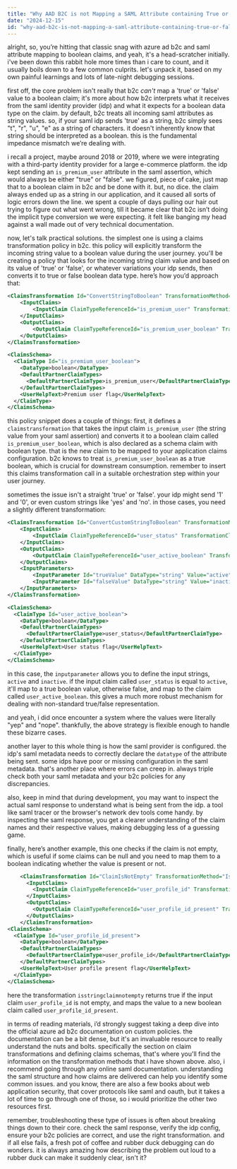 ```yaml
---
title: "Why AAD B2C is not Mapping a SAML Attribute containing True or False to Claim with Boolean Data Type?"
date: "2024-12-15"
id: "why-aad-b2c-is-not-mapping-a-saml-attribute-containing-true-or-false-to-claim-with-boolean-data-type"
---
```


alright, so, you’re hitting that classic snag with azure ad b2c and saml attribute mapping to boolean claims, and yeah, it's a head-scratcher initially. i've been down this rabbit hole more times than i care to count, and it usually boils down to a few common culprits. let's unpack it, based on my own painful learnings and lots of late-night debugging sessions.

first off, the core problem isn't really that b2c *can't* map a 'true' or 'false' value to a boolean claim; it's more about how b2c interprets what it receives from the saml identity provider (idp) and what it expects for a boolean data type on the claim. by default, b2c treats all incoming saml attributes as string values. so, if your saml idp sends 'true' as a string, b2c simply sees "t", "r", "u", "e" as a string of characters. it doesn't inherently know that string should be interpreted as a boolean. this is the fundamental impedance mismatch we’re dealing with.

i recall a project, maybe around 2018 or 2019, where we were integrating with a third-party identity provider for a large e-commerce platform. the idp kept sending an `is_premium_user` attribute in the saml assertion, which would always be either "true" or "false". we figured, piece of cake, just map that to a boolean claim in b2c and be done with it. but, no dice. the claim always ended up as a string in our application, and it caused all sorts of logic errors down the line. we spent a couple of days pulling our hair out trying to figure out what went wrong, till it became clear that b2c isn’t doing the implicit type conversion we were expecting. it felt like banging my head against a wall made out of very technical documentation.

now, let's talk practical solutions. the simplest one is using a claims transformation policy in b2c. this policy will explicitly transform the incoming string value to a boolean value during the user journey. you'll be creating a policy that looks for the incoming string claim value and based on its value of 'true' or 'false', or whatever variations your idp sends, then converts it to true or false boolean data type. here’s how you’d approach that:

```xml
<ClaimsTransformation Id="ConvertStringToBoolean" TransformationMethod="ConvertClaimToBoolean">
    <InputClaims>
        <InputClaim ClaimTypeReferenceId="is_premium_user" TransformationClaimType="inputClaim" />
    </InputClaims>
    <OutputClaims>
        <OutputClaim ClaimTypeReferenceId="is_premium_user_boolean" TransformationClaimType="outputClaim" />
    </OutputClaims>
</ClaimsTransformation>

<ClaimsSchema>
  <ClaimType Id="is_premium_user_boolean">
    <DataType>boolean</DataType>
    <DefaultPartnerClaimTypes>
      <DefaultPartnerClaimType>is_premium_user</DefaultPartnerClaimType>
    </DefaultPartnerClaimTypes>
    <UserHelpText>Premium user flag</UserHelpText>
  </ClaimType>
</ClaimsSchema>
```

this policy snippet does a couple of things: first, it defines a `claimstransformation` that takes the input claim `is_premium_user` (the string value from your saml assertion) and converts it to a boolean claim called `is_premium_user_boolean`, which is also declared as a schema claim with boolean type. that is the new claim to be mapped to your application claims configuration. b2c knows to treat `is_premium_user_boolean` as a true boolean, which is crucial for downstream consumption. remember to insert this claims transformation call in a suitable orchestration step within your user journey.

sometimes the issue isn't a straight 'true' or 'false'. your idp might send '1' and '0', or even custom strings like 'yes' and 'no'. in those cases, you need a slightly different transformation:

```xml
<ClaimsTransformation Id="ConvertCustomStringToBoolean" TransformationMethod="ConvertClaimToBoolean">
    <InputClaims>
        <InputClaim ClaimTypeReferenceId="user_status" TransformationClaimType="inputClaim" />
    </InputClaims>
    <OutputClaims>
        <OutputClaim ClaimTypeReferenceId="user_active_boolean" TransformationClaimType="outputClaim" />
    </OutputClaims>
	<InputParameters>
        <InputParameter Id="trueValue" DataType="string" Value="active" />
		<InputParameter Id="falseValue" DataType="string" Value="inactive" />
    </InputParameters>
</ClaimsTransformation>

<ClaimsSchema>
  <ClaimType Id="user_active_boolean">
    <DataType>boolean</DataType>
	<DefaultPartnerClaimTypes>
      <DefaultPartnerClaimType>user_status</DefaultPartnerClaimType>
    </DefaultPartnerClaimTypes>
	<UserHelpText>User status flag</UserHelpText>
  </ClaimType>
</ClaimsSchema>

```

in this case, the `inputparameter` allows you to define the input strings, `active` and `inactive`. if the input claim called `user_status` is equal to `active`, it'll map to a true boolean value, otherwise false, and map to the claim called `user_active_boolean`. this gives a much more robust mechanism for dealing with non-standard true/false representation.

and yeah, i did once encounter a system where the values were literally "yep" and "nope". thankfully, the above strategy is flexible enough to handle these bizarre cases.

another layer to this whole thing is how the saml provider is configured. the idp's saml metadata needs to correctly declare the `datatype` of the attribute being sent. some idps have poor or missing configuration in the saml metadata. that's another place where errors can creep in. always triple check both your saml metadata and your b2c policies for any discrepancies.

also, keep in mind that during development, you may want to inspect the actual saml response to understand what is being sent from the idp. a tool like saml tracer or the browser's network dev tools come handy. by inspecting the saml response, you get a clearer understanding of the claim names and their respective values, making debugging less of a guessing game.

finally, here’s another example, this one checks if the claim is not empty, which is useful if some claims can be null and you need to map them to a boolean indicating whether the value is present or not.

```xml
    <ClaimsTransformation Id="ClaimIsNotEmpty" TransformationMethod="IsStringClaimNotEmpty">
      <InputClaims>
        <InputClaim ClaimTypeReferenceId="user_profile_id" TransformationClaimType="inputClaim"/>
      </InputClaims>
      <OutputClaims>
        <OutputClaim ClaimTypeReferenceId="user_profile_id_present" TransformationClaimType="outputClaim"/>
      </OutputClaims>
    </ClaimsTransformation>
<ClaimsSchema>
  <ClaimType Id="user_profile_id_present">
    <DataType>boolean</DataType>
	<DefaultPartnerClaimTypes>
      <DefaultPartnerClaimType>user_profile_id</DefaultPartnerClaimType>
    </DefaultPartnerClaimTypes>
	<UserHelpText>User profile present flag</UserHelpText>
  </ClaimType>
</ClaimsSchema>
```

here the transformation `isstringclaimnotempty` returns true if the input claim `user_profile_id` is not empty, and maps the value to a new boolean claim called `user_profile_id_present`.

in terms of reading materials, i’d strongly suggest taking a deep dive into the official azure ad b2c documentation on custom policies. the documentation can be a bit dense, but it's an invaluable resource to really understand the nuts and bolts. specifically the section on claim transformations and defining claims schemas, that's where you'll find the information on the transformation methods that i have shown above. also, i recommend going through any online saml documentation. understanding the saml structure and how claims are delivered can help you identify some common issues. and you know, there are also a few books about web application security, that cover protocols like saml and oauth, but it takes a lot of time to go through one of those, so i would prioritize the other two resources first.

remember, troubleshooting these type of issues is often about breaking things down to their core. check the saml response, verify the idp config, ensure your b2c policies are correct, and use the right transformation. and if all else fails, a fresh pot of coffee and rubber duck debugging can do wonders. it is always amazing how describing the problem out loud to a rubber duck can make it suddenly clear, isn't it?
